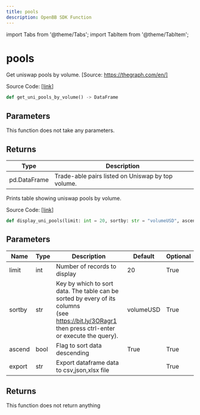 ```yaml
---
title: pools
description: OpenBB SDK Function
---
```


import Tabs from '@theme/Tabs';
import TabItem from '@theme/TabItem';

# pools

<Tabs>
<TabItem value="model" label="Model" default>

Get uniswap pools by volume. [Source: https://thegraph.com/en/]

Source Code: [[link](https://github.com/OpenBB-finance/OpenBBTerminal/tree/main/openbb_terminal/cryptocurrency/defi/graph_model.py#L253)]

```python
def get_uni_pools_by_volume() -> DataFrame
```
## Parameters

This function does not take any parameters.

## Returns

| Type | Description |
| ---- | ----------- |
| pd.DataFrame | Trade-able pairs listed on Uniswap by top volume. |



</TabItem>
<TabItem value="view" label="View">

Prints table showing uniswap pools by volume.

Source Code: [[link](https://github.com/OpenBB-finance/OpenBBTerminal/tree/main/openbb_terminal/cryptocurrency/defi/graph_view.py#L170)]

```python
def display_uni_pools(limit: int = 20, sortby: str = "volumeUSD", ascend: bool = True, export: str = "") -> None
```
## Parameters

| Name | Type | Description | Default | Optional |
| ---- | ---- | ----------- | ------- | -------- |
| limit | int | Number of records to display | 20 | True |
| sortby | str | Key by which to sort data. The table can be sorted by every of its columns<br/>(see https://bit.ly/3ORagr1 then press ctrl-enter or execute the query). | volumeUSD | True |
| ascend | bool | Flag to sort data descending | True | True |
| export | str | Export dataframe data to csv,json,xlsx file |  | True |

## Returns

This function does not return anything



</TabItem>
</Tabs>